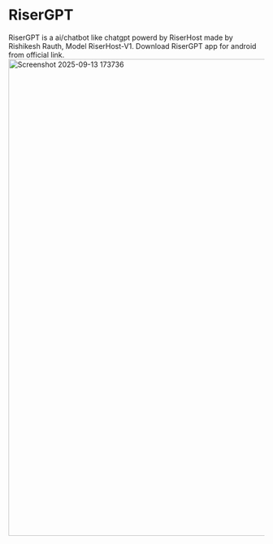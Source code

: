 # RiserGPT
RiserGPT is a ai/chatbot like chatgpt powerd by RiserHost made by Rishikesh Rauth, Model RiserHost-V1. Download RiserGPT app for android from official link.
<img width="1919" height="938" alt="Screenshot 2025-09-13 173736" src="https://github.com/user-attachments/assets/7cd6d81f-4e5e-4763-9228-8051d0a9e11a" />
